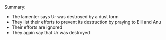 Summary:

- The lamenter says Ur was destroyed by a dust torm
- They list their efforts to prevent its destruction by praying to Elil and Anu
- Their efforts are ignored
- They again say that Ur was destroyed